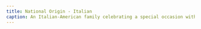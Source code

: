 ```yaml
---
title: National Origin - Italian
caption: An Italian-American family celebrating a special occasion with Italian dishes.
---
```

